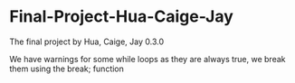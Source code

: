 # Final-Project-Hua-Caige-Jay
The final project by Hua, Caige, Jay
0.3.0

We have warnings for some while loops as they are always true, we break them using the break; function

